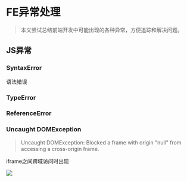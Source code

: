# FE异常处理

> 本文尝试总结前端开发中可能出现的各种异常，方便追踪和解决问题。

## JS异常

### SyntaxError

语法错误

### TypeError

### ReferenceError

### Uncaught DOMException

> Uncaught DOMException: Blocked a frame with origin "null" from accessing a cross-origin frame.

iframe之间跨域访问时出现

![](https://ws2.sinaimg.cn/large/006tKfTcly1fs2lg5y77fj317u05q0wc.jpg)
